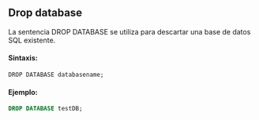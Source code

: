 ## Drop database

La sentencia DROP DATABASE se utiliza para descartar una base de datos SQL existente.

#### Sintaxis:

```ssh
DROP DATABASE databasename;
```

#### Ejemplo:

```sql
DROP DATABASE testDB;
```